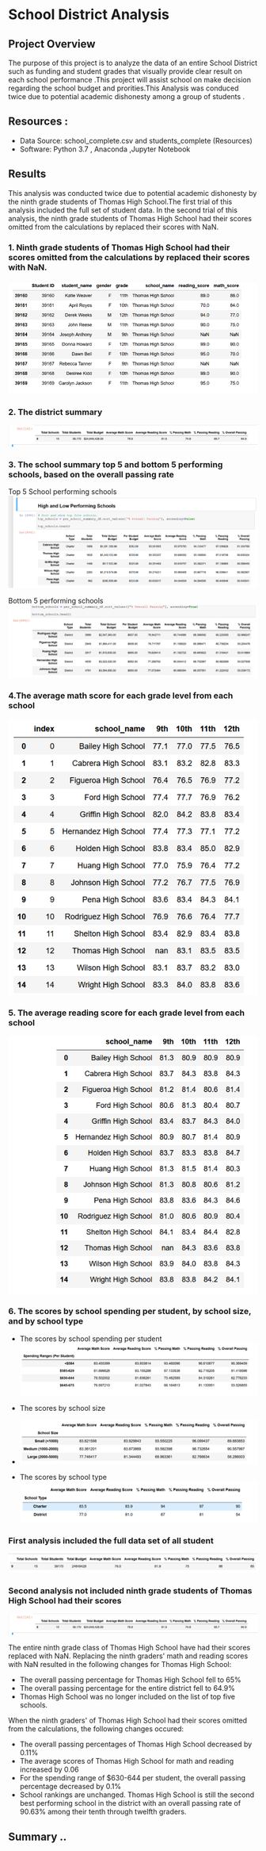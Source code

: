 # School District Analysis
## Project Overview 
The purpose of this project is to analyze the data of an entire School District such as funding and student grades that visually provide clear result on each school performance .This project will  assist school on make decision regarding the school budget and prorities.This Analysis was conduced twice due to potential academic dishonesty among a group of students .


## Resources :
-  Data Source: school_complete.csv and students_complete (Resources)
- Software: Python 3.7 , Anaconda ,Jupyter Notebook 


## Results 
 This analysis was conducted twice  due to potential academic dishonesty by the ninth grade students of Thomas High School.The first trial of this analysis included the full set of student data. In the second trial of this analysis, the ninth grade students of Thomas High School had their scores omitted from the calculations by replaced  their scores with NaN.
 
 ### 1. Ninth grade students of Thomas High School had their scores omitted from the calculations by replaced  their scores with NaN.
 
 ![This is an image](https://github.com/NadaAdem/School_District_Analysis/blob/main/Resources/math_read_NaN.png)
 
### 2. The district summary

 ![This is an image](https://github.com/NadaAdem/School_District_Analysis/blob/main/Resources/District%20Summary.png)

### 3. The school summary  top 5 and bottom 5 performing schools, based on the overall passing rate

Top 5 School performing schools
 ![This is an image](https://github.com/NadaAdem/School_District_Analysis/blob/main/Resources/top%205%20%20performing%20schools.png)
 
 Bottom 5 performing schools
   ![This is an image](https://github.com/NadaAdem/School_District_Analysis/blob/main/Resources/bottom%205%20performing%20schools.png)
 
 ### 4.The average math score for each grade level from each school
 
   ![This is an image](https://github.com/NadaAdem/School_District_Analysis/blob/main/Resources/new_math_9_12.png)
   
 ### 5. The average reading score for each grade level from each school
    
   ![This is an image](https://github.com/NadaAdem/School_District_Analysis/blob/main/Resources/new%20_read_9_12.png)
    
    
    
 ### 6. The scores by school spending per student, by school size, and by school type
 
 -  The scores by school spending per student
 ![This is an image](https://github.com/NadaAdem/School_District_Analysis/blob/main/Resources/school%20spending%20per%20student.png)
  
 - The scores by school size
 - ![This is an image](https://github.com/NadaAdem/School_District_Analysis/blob/main/Resources/school%20size.png)
  
 -  The scores by school type
 ![This is an image](https://github.com/NadaAdem/School_District_Analysis/blob/main/Resources/school%20type.png)
 
 
 
###  First analysis included the full data set of all student 
![This is an image](https://github.com/NadaAdem/School_District_Analysis/blob/main/Resources/Old_Disrtrict_Summary.png)

### Second analysis not included  ninth grade students of Thomas High School had their scores
![This is an image](https://github.com/NadaAdem/School_District_Analysis/blob/main/Resources/District%20Summary.png)

The entire ninth grade class of Thomas High School have had their scores replaced with NaN. 
Replacing the ninth graders' math and reading scores with NaN resulted in the following changes for Thomas High School:

- The overall passing percentage for Thomas High School fell to 65%
- The overall passing percentage for the entire district fell to 64.9%
- Thomas High School was no longer included on the list of top five schools.


When the ninth graders' of Thomas High School had their scores omitted from the calculations, the following changes occured:

- The overall passing percentages of Thomas High School decreased by 0.11%
- The average scores of Thomas High School for math and reading increased by 0.06
- For the spending range of $630-644 per student, the overall passing percentage decreased by 0.1%
- School rankings are unchanged. Thomas High School is still the second best performing school in the district with an overall passing rate of 90.63% among their tenth through twelfth graders.

## Summary ..

